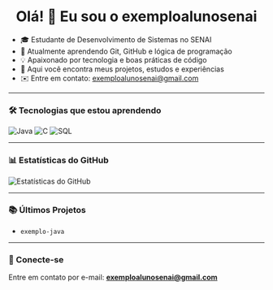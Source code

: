 <h1 align="center">Olá! 👋 Eu sou o exemploalunosenai</h1>

- 🎓 Estudante de Desenvolvimento de Sistemas no SENAI
- 🔧 Atualmente aprendendo Git, GitHub e lógica de programação
- 💡 Apaixonado por tecnologia e boas práticas de código
- 📁 Aqui você encontra meus projetos, estudos e experiências
- ✉️ Entre em contato: exemploalunosenai@gmail.com

---

### 🛠️ Tecnologias que estou aprendendo

![Java](https://img.shields.io/badge/Java-ED8B00?style=for-the-badge&logo=java&logoColor=white)
![C](https://img.shields.io/badge/C-00599C?style=for-the-badge&logo=c&logoColor=white)
![SQL](https://img.shields.io/badge/SQL-4479A1?style=for-the-badge&logo=mysql&logoColor=white)

---

### 📊 Estatísticas do GitHub

![Estatísticas do GitHub](https://github-readme-stats.vercel.app/api?username=exemploalunosenai&show_icons=true&theme=radical)

---

### 📚 Últimos Projetos

- `exemplo-java`

---

### 🤝 Conecte-se

Entre em contato por e-mail: **exemploalunosenai@gmail.com**
